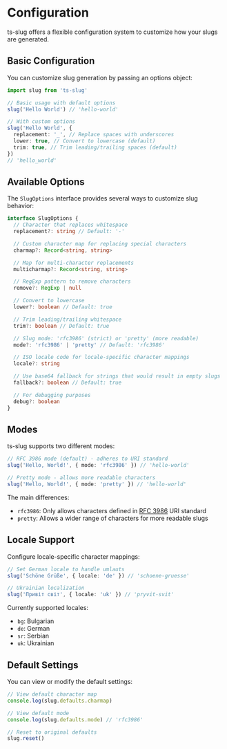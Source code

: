 # Configuration

ts-slug offers a flexible configuration system to customize how your slugs are generated.

## Basic Configuration

You can customize slug generation by passing an options object:

```ts
import slug from 'ts-slug'

// Basic usage with default options
slug('Hello World') // 'hello-world'

// With custom options
slug('Hello World', {
  replacement: '_', // Replace spaces with underscores
  lower: true, // Convert to lowercase (default)
  trim: true, // Trim leading/trailing spaces (default)
})
// 'hello_world'
```

## Available Options

The `SlugOptions` interface provides several ways to customize slug behavior:

```ts
interface SlugOptions {
  // Character that replaces whitespace
  replacement?: string // Default: '-'

  // Custom character map for replacing special characters
  charmap?: Record<string, string>

  // Map for multi-character replacements
  multicharmap?: Record<string, string>

  // RegExp pattern to remove characters
  remove?: RegExp | null

  // Convert to lowercase
  lower?: boolean // Default: true

  // Trim leading/trailing whitespace
  trim?: boolean // Default: true

  // Slug mode: 'rfc3986' (strict) or 'pretty' (more readable)
  mode?: 'rfc3986' | 'pretty' // Default: 'rfc3986'

  // ISO locale code for locale-specific character mappings
  locale?: string

  // Use base64 fallback for strings that would result in empty slugs
  fallback?: boolean // Default: true

  // For debugging purposes
  debug?: boolean
}
```

## Modes

ts-slug supports two different modes:

```ts
// RFC 3986 mode (default) - adheres to URI standard
slug('Hello, World!', { mode: 'rfc3986' }) // 'hello-world'

// Pretty mode - allows more readable characters
slug('Hello, World!', { mode: 'pretty' }) // 'hello-world'
```

The main differences:

- `rfc3986`: Only allows characters defined in [RFC 3986](https://tools.ietf.org/html/rfc3986) URI standard
- `pretty`: Allows a wider range of characters for more readable slugs

## Locale Support

Configure locale-specific character mappings:

```ts
// Set German locale to handle umlauts
slug('Schöne Grüße', { locale: 'de' }) // 'schoene-gruesse'

// Ukrainian localization
slug('Привіт світ', { locale: 'uk' }) // 'pryvit-svit'
```

Currently supported locales:

- `bg`: Bulgarian
- `de`: German
- `sr`: Serbian
- `uk`: Ukrainian

## Default Settings

You can view or modify the default settings:

```ts
// View default character map
console.log(slug.defaults.charmap)

// View default mode
console.log(slug.defaults.mode) // 'rfc3986'

// Reset to original defaults
slug.reset()
```
